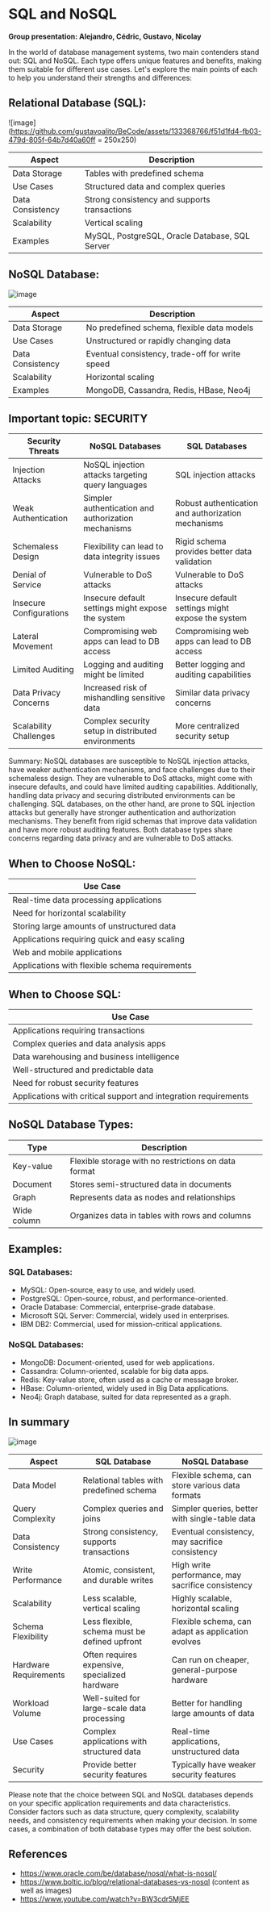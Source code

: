 # SQL and NoSQL

**Group presentation: Alejandro, Cédric, Gustavo, Nicolay**

In the world of database management systems, two main contenders stand out: SQL and NoSQL. Each type offers unique features and benefits, making them suitable for different use cases. Let's explore the main points of each to help you understand their strengths and differences:


## Relational Database (SQL):

![image](https://github.com/gustavoalito/BeCode/assets/133368766/f51d1fd4-fb03-479d-805f-64b7d40a60ff = 250x250)


| Aspect                  | Description                                       |
|-------------------------|---------------------------------------------------|
| Data Storage            | Tables with predefined schema                    |
| Use Cases               | Structured data and complex queries              |
| Data Consistency        | Strong consistency and supports transactions     |
| Scalability             | Vertical scaling                                 |
| Examples                | MySQL, PostgreSQL, Oracle Database, SQL Server   |

## NoSQL Database:

![image](https://github.com/gustavoalito/BeCode/assets/133368766/61ac3f12-0983-478b-969a-5b7be7ccb00b)


| Aspect                  | Description                                       |
|-------------------------|---------------------------------------------------|
| Data Storage            | No predefined schema, flexible data models       |
| Use Cases               | Unstructured or rapidly changing data            |
| Data Consistency        | Eventual consistency, trade-off for write speed  |
| Scalability             | Horizontal scaling                               |
| Examples                | MongoDB, Cassandra, Redis, HBase, Neo4j          |

## Important topic: SECURITY

| Security Threats       | NoSQL Databases                                       | SQL Databases                                       |
|------------------------|-------------------------------------------------------|-----------------------------------------------------|
| Injection Attacks      | NoSQL injection attacks targeting query languages   | SQL injection attacks                               |
| Weak Authentication    | Simpler authentication and authorization mechanisms  | Robust authentication and authorization mechanisms |
| Schemaless Design      | Flexibility can lead to data integrity issues        | Rigid schema provides better data validation        |
| Denial of Service      | Vulnerable to DoS attacks                            | Vulnerable to DoS attacks                           |
| Insecure Configurations| Insecure default settings might expose the system   | Insecure default settings might expose the system   |
| Lateral Movement       | Compromising web apps can lead to DB access         | Compromising web apps can lead to DB access         |
| Limited Auditing       | Logging and auditing might be limited                | Better logging and auditing capabilities            |
| Data Privacy Concerns  | Increased risk of mishandling sensitive data         | Similar data privacy concerns                       |
| Scalability Challenges | Complex security setup in distributed environments   | More centralized security setup                     |

Summary:
NoSQL databases are susceptible to NoSQL injection attacks, have weaker authentication mechanisms, and face challenges due to their schemaless design. They are vulnerable to DoS attacks, might come with insecure defaults, and could have limited auditing capabilities. Additionally, handling data privacy and securing distributed environments can be challenging. SQL databases, on the other hand, are prone to SQL injection attacks but generally have stronger authentication and authorization mechanisms. They benefit from rigid schemas that improve data validation and have more robust auditing features. Both database types share concerns regarding data privacy and are vulnerable to DoS attacks.

## When to Choose NoSQL:

| Use Case                                     |
|----------------------------------------------|
| Real-time data processing applications       |
| Need for horizontal scalability              |
| Storing large amounts of unstructured data   |
| Applications requiring quick and easy scaling|
| Web and mobile applications                  |
| Applications with flexible schema requirements|

## When to Choose SQL:

| Use Case                                     |
|----------------------------------------------|
| Applications requiring transactions          |
| Complex queries and data analysis apps       |
| Data warehousing and business intelligence   |
| Well-structured and predictable data         |
| Need for robust security features            |
| Applications with critical support and integration requirements|

## NoSQL Database Types:

| Type               | Description                                          |
|--------------------|------------------------------------------------------|
| Key-value          | Flexible storage with no restrictions on data format |
| Document           | Stores semi-structured data in documents             |
| Graph              | Represents data as nodes and relationships          |
| Wide column        | Organizes data in tables with rows and columns      |


## Examples:

### SQL Databases:
- MySQL: Open-source, easy to use, and widely used.
- PostgreSQL: Open-source, robust, and performance-oriented.
- Oracle Database: Commercial, enterprise-grade database.
- Microsoft SQL Server: Commercial, widely used in enterprises.
- IBM DB2: Commercial, used for mission-critical applications.

### NoSQL Databases:
- MongoDB: Document-oriented, used for web applications.
- Cassandra: Column-oriented, scalable for big data apps.
- Redis: Key-value store, often used as a cache or message broker.
- HBase: Column-oriented, widely used in Big Data applications.
- Neo4j: Graph database, suited for data represented as a graph.

## In summary

![image](https://github.com/gustavoalito/BeCode/assets/133368766/0e73b453-fd60-45fc-807c-97db5c0b055e)


| Aspect                   | SQL Database                                     | NoSQL Database                                  |
|--------------------------|--------------------------------------------------|-------------------------------------------------|
| Data Model               | Relational tables with predefined schema        | Flexible schema, can store various data formats |
| Query Complexity         | Complex queries and joins                        | Simpler queries, better with single-table data  |
| Data Consistency         | Strong consistency, supports transactions        | Eventual consistency, may sacrifice consistency|
| Write Performance        | Atomic, consistent, and durable writes          | High write performance, may sacrifice consistency|
| Scalability              | Less scalable, vertical scaling                 | Highly scalable, horizontal scaling             |
| Schema Flexibility       | Less flexible, schema must be defined upfront   | Flexible schema, can adapt as application evolves|
| Hardware Requirements    | Often requires expensive, specialized hardware   | Can run on cheaper, general-purpose hardware    |
| Workload Volume          | Well-suited for large-scale data processing      | Better for handling large amounts of data       |
| Use Cases                | Complex applications with structured data       | Real-time applications, unstructured data       |
| Security                 | Provide better security features     | Typically have weaker security features       |


Please note that the choice between SQL and NoSQL databases depends on your specific application requirements and data characteristics. Consider factors such as data structure, query complexity, scalability needs, and consistency requirements when making your decision. In some cases, a combination of both database types may offer the best solution.

## References
- https://www.oracle.com/be/database/nosql/what-is-nosql/
- https://www.boltic.io/blog/relational-databases-vs-nosql (content as well as images)
- https://www.youtube.com/watch?v=BW3cdr5MjEE
